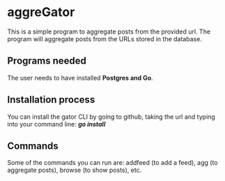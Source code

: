 # aggreGator

This is a simple program to aggregate posts from the provided url. The program will
aggregate posts from the URLs stored in the database.

## Programs needed

The user needs to have installed **Postgres and Go**.

## Installation process

You can install the gator CLI by going to github, taking the url and typing into your command line: ***go install <url>***

## Commands

Some of the commands you can run are: addfeed (to add a feed), agg (to aggregate posts), browse (to show posts), etc. 